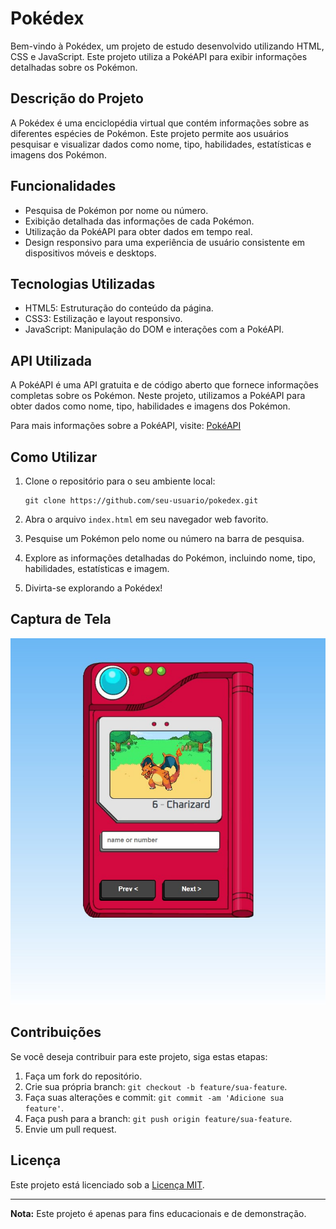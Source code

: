 # Pokédex

Bem-vindo à Pokédex, um projeto de estudo desenvolvido utilizando HTML, CSS e JavaScript. Este projeto utiliza a PokéAPI para exibir informações detalhadas sobre os Pokémon.

## Descrição do Projeto

A Pokédex é uma enciclopédia virtual que contém informações sobre as diferentes espécies de Pokémon. Este projeto permite aos usuários pesquisar e visualizar dados como nome, tipo, habilidades, estatísticas e imagens dos Pokémon.

## Funcionalidades

- Pesquisa de Pokémon por nome ou número.
- Exibição detalhada das informações de cada Pokémon.
- Utilização da PokéAPI para obter dados em tempo real.
- Design responsivo para uma experiência de usuário consistente em dispositivos móveis e desktops.

## Tecnologias Utilizadas

- HTML5: Estruturação do conteúdo da página.
- CSS3: Estilização e layout responsivo.
- JavaScript: Manipulação do DOM e interações com a PokéAPI.

## API Utilizada

A PokéAPI é uma API gratuita e de código aberto que fornece informações completas sobre os Pokémon. Neste projeto, utilizamos a PokéAPI para obter dados como nome, tipo, habilidades e imagens dos Pokémon.

Para mais informações sobre a PokéAPI, visite: [PokéAPI](https://pokeapi.co/)

## Como Utilizar

1. Clone o repositório para o seu ambiente local:
    ```
    git clone https://github.com/seu-usuario/pokedex.git
    ```

2. Abra o arquivo `index.html` em seu navegador web favorito.

3. Pesquise um Pokémon pelo nome ou número na barra de pesquisa.

4. Explore as informações detalhadas do Pokémon, incluindo nome, tipo, habilidades, estatísticas e imagem.

5. Divirta-se explorando a Pokédex!

## Captura de Tela

![Captura de Tela da Pokédex](img/pokepoke.png)

## Contribuições

Se você deseja contribuir para este projeto, siga estas etapas:

1. Faça um fork do repositório.
2. Crie sua própria branch: `git checkout -b feature/sua-feature`.
3. Faça suas alterações e commit: `git commit -am 'Adicione sua feature'`.
4. Faça push para a branch: `git push origin feature/sua-feature`.
5. Envie um pull request.

## Licença

Este projeto está licenciado sob a [Licença MIT](LICENSE).

---

**Nota:** Este projeto é apenas para fins educacionais e de demonstração.
